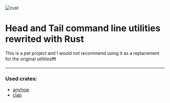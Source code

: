 ![rust](https://user-images.githubusercontent.com/8974888/231858967-7c37bf1e-335b-4f5a-9760-da97be9f54bb.png)
# Head and Tail command line utilities rewrited with Rust

This is a pet project and I would not recommend using it as a replacement for the original utilities❗️❗️❗️

---
### Used crates:
- [anyhow](https://github.com/dtolnay/anyhow)
- [clap](https://github.com/clap-rs/clap)
